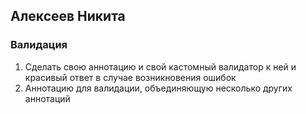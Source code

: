 ## Алексеев Никита

### Валидация

1. Сделать свою аннотацию и свой кастомный валидатор к ней и красивый ответ в случае возникновения ошибок
2. Аннотацию для валидации, объединяющую несколько других аннотаций

